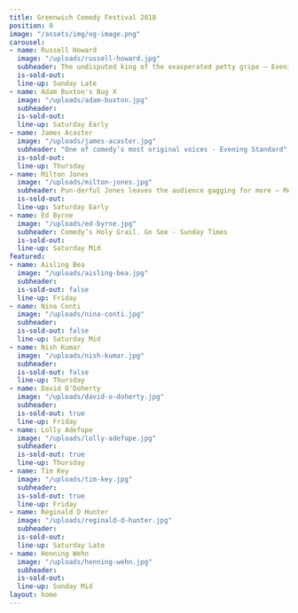 ```yaml
---
title: Greenwich Comedy Festival 2018
position: 0
image: "/assets/img/og-image.png"
carousel:
- name: Russell Howard
  image: "/uploads/russell-howard.jpg"
  subheader: The undisputed king of the exasperated petty gripe — Evening Standard
  is-sold-out:
  line-up: Sunday Late
- name: Adam Buxton's Bug X
  image: "/uploads/adam-buxton.jpg"
  subheader: 
  is-sold-out:
  line-up: Saturday Early
- name: James Acaster
  image: "/uploads/james-acaster.jpg"
  subheader: "One of comedy’s most original voices - Evening Standard"
  is-sold-out:
  line-up: Thursday
- name: Milton Jones
  image: "/uploads/milton-jones.jpg"
  subheader: Pun-derful Jones leaves the audience gagging for more — Metro
  is-sold-out:
  line-up: Saturday Early
- name: Ed Byrne
  image: "/uploads/ed-byrne.jpg"
  subheader: Comedy’s Holy Grail. Go See - Sunday Times
  is-sold-out:
  line-up: Saturday Mid
featured:
- name: Aisling Bea
  image: "/uploads/aisling-bea.jpg"
  subheader: 
  is-sold-out: false
  line-up: Friday
- name: Nina Conti
  image: "/uploads/nina-conti.jpg"
  subheader: 
  is-sold-out: false
  line-up: Saturday Mid
- name: Nish Kumar
  image: "/uploads/nish-kumar.jpg"
  subheader: 
  is-sold-out: false
  line-up: Thursday
- name: David O'Doherty
  image: "/uploads/david-o-doherty.jpg"
  subheader: 
  is-sold-out: true
  line-up: Friday
- name: Lolly Adefope
  image: "/uploads/lolly-adefope.jpg"
  subheader: 
  is-sold-out: true
  line-up: Thursday
- name: Tim Key
  image: "/uploads/tim-key.jpg"
  subheader: 
  is-sold-out: true
  line-up: Friday
- name: Reginald D Hunter
  image: "/uploads/reginald-d-hunter.jpg"
  subheader: 
  is-sold-out: 
  line-up: Saturday Late
- name: Henning Wehn
  image: "/uploads/henning-wehn.jpg"
  subheader: 
  is-sold-out: 
  line-up: Sunday Mid
layout: home
---
```


